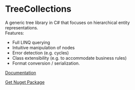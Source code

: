 # TreeCollections
A generic tree library in C# that focuses on hierarchical entity representations.  
Features:
* Full LINQ querying 
* Intuitive manipulation of nodes
* Error detection (e.g. cycles)
* Class extensibility (e.g. to accommodate business rules)
* Format conversion / serialization.

[Documentation](https://github.com/davidwest/treecollections/wiki)

[Get Nuget Package](https://www.nuget.org/packages/TreeCollections/)
